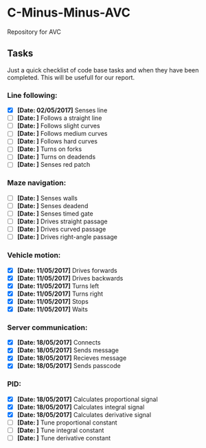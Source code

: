 # C-Minus-Minus-AVC
Repository for AVC
## Tasks
Just a quick checklist of code base tasks and when they have been completed. This will be usefull for our report.
### Line following:
- [x] **[Date: 02/05/2017]** Senses line
- [ ] **[Date: ]** Follows a straight line
- [ ] **[Date: ]** Follows slight curves
- [ ] **[Date: ]** Follows medium curves 
- [ ] **[Date: ]** Follows hard curves
- [ ] **[Date: ]** Turns on forks
- [ ] **[Date: ]** Turns on deadends
- [ ] **[Date: ]** Senses red patch
### Maze navigation:
- [ ] **[Date: ]** Senses walls
- [ ] **[Date: ]** Senses deadend
- [ ] **[Date: ]** Senses timed gate
- [ ] **[Date: ]** Drives straight passage
- [ ] **[Date: ]** Drives curved passage
- [ ] **[Date: ]** Drives right-angle passage
### Vehicle motion:
- [x] **[Date: 11/05/2017]** Drives forwards
- [x] **[Date: 11/05/2017]** Drives backwards
- [x] **[Date: 11/05/2017]** Turns left
- [x] **[Date: 11/05/2017]** Turns right
- [x] **[Date: 11/05/2017]** Stops
- [x] **[Date: 11/05/2017]** Waits
### Server communication:
- [x] **[Date: 18/05/2017]** Connects
- [x] **[Date: 18/05/2017]** Sends message
- [x] **[Date: 18/05/2017]** Recieves message
- [x] **[Date: 18/05/2017]** Sends passcode
### PID:
- [x] **[Date: 18/05/2017]** Calculates proportional signal
- [x] **[Date: 18/05/2017]** Calculates integral signal
- [x] **[Date: 18/05/2017]** Calculates derivative signal
- [ ] **[Date: ]** Tune proportional constant
- [ ] **[Date: ]** Tune integral constant
- [ ] **[Date: ]** Tune derivative constant
